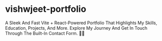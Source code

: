 # vishwjeet-portfolio
A Sleek And Fast Vite + React-Powered Portfolio That Highlights My Skills, Education, Projects, And More. Explore My Journey And Get In Touch Through The Built-In Contact Form. 🚀✨
